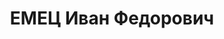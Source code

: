 ---
title: ЕМЕЦ Иван Федорович
description: "1895 р. н., м. Канів, кол. Чорнобаївського р-ну Київської обл., прож.\
  \ м. Вінниця, українець, із службовців, освіта початкова, агроном-зоотехнік, одруж.\
  \ \n  Арешт. 29.07.1937 р. Звинувач. за ст. 54-7, 8 і 11 КК УРСР. За вироком Верховного\
  \ суду СРСР розстріляний 24.11.1937 р. \n  Реабіл. 12.05.1956."
---